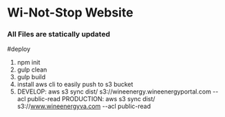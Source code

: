 # Wi-Not-Stop Website

### All Files are statically updated

#deploy

1. npm init
2. gulp clean
3. gulp build
4. install aws cli to easily push to s3 bucket
5. DEVELOP: aws s3 sync dist/ s3://wineenergy.wineenergyportal.com --acl public-read
PRODUCTION: aws s3 sync dist/ s3://www.wineenergyva.com --acl public-read
